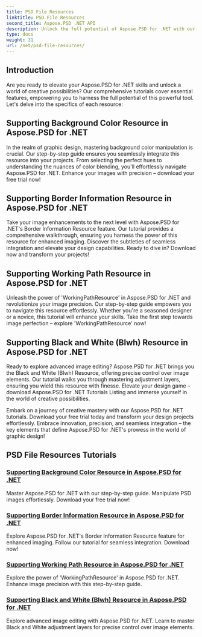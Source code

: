 ```yaml
---
title: PSD File Resources
linktitle: PSD File Resources
second_title: Aspose.PSD .NET API
description: Unlock the full potential of Aspose.PSD for .NET with our tutorials. Master background color, border information, working path, and black-and-white resources seamlessly. 
type: docs
weight: 31
url: /net/psd-file-resources/
---
```


## Introduction

Are you ready to elevate your Aspose.PSD for .NET skills and unlock a world of creative possibilities? Our comprehensive tutorials cover essential features, empowering you to harness the full potential of this powerful tool. Let's delve into the specifics of each resource:

## Supporting Background Color Resource in Aspose.PSD for .NET

In the realm of graphic design, mastering background color manipulation is crucial. Our step-by-step guide ensures you seamlessly integrate this resource into your projects. From selecting the perfect hues to understanding the nuances of color blending, you'll effortlessly navigate Aspose.PSD for .NET. Enhance your images with precision – download your free trial now!

## Supporting Border Information Resource in Aspose.PSD for .NET

Take your image enhancements to the next level with Aspose.PSD for .NET's Border Information Resource feature. Our tutorial provides a comprehensive walkthrough, ensuring you harness the power of this resource for enhanced imaging. Discover the subtleties of seamless integration and elevate your design capabilities. Ready to dive in? Download now and transform your projects!

## Supporting Working Path Resource in Aspose.PSD for .NET

Unleash the power of 'WorkingPathResource' in Aspose.PSD for .NET and revolutionize your image precision. Our step-by-step guide empowers you to navigate this resource effortlessly. Whether you're a seasoned designer or a novice, this tutorial will enhance your skills. Take the first step towards image perfection – explore 'WorkingPathResource' now!

## Supporting Black and White (Blwh) Resource in Aspose.PSD for .NET

Ready to explore advanced image editing? Aspose.PSD for .NET brings you the Black and White (Blwh) Resource, offering precise control over image elements. Our tutorial walks you through mastering adjustment layers, ensuring you wield this resource with finesse. Elevate your design game – download Aspose.PSD for .NET Tutorials Listing and immerse yourself in the world of creative possibilities.

Embark on a journey of creative mastery with our Aspose.PSD for .NET tutorials. Download your free trial today and transform your design projects effortlessly. Embrace innovation, precision, and seamless integration – the key elements that define Aspose.PSD for .NET's prowess in the world of graphic design!

## PSD File Resources Tutorials
### [Supporting Background Color Resource in Aspose.PSD for .NET](./supporting-background-color-resource/)
Master Aspose.PSD for .NET with our step-by-step guide. Manipulate PSD images effortlessly. Download your free trial now!
### [Supporting Border Information Resource in Aspose.PSD for .NET](./supporting-border-information-resource/)
Explore Aspose.PSD for .NET's Border Information Resource feature for enhanced imaging. Follow our tutorial for seamless integration. Download now!
### [Supporting Working Path Resource in Aspose.PSD for .NET](./supporting-working-path-resource/)
Explore the power of 'WorkingPathResource' in Aspose.PSD for .NET. Enhance image precision with this step-by-step guide.
### [Supporting Black and White (Blwh) Resource in Aspose.PSD for .NET](./supporting-black-and-white-blwh-resource/)
Explore advanced image editing with Aspose.PSD for .NET. Learn to master Black and White adjustment layers for precise control over image elements.